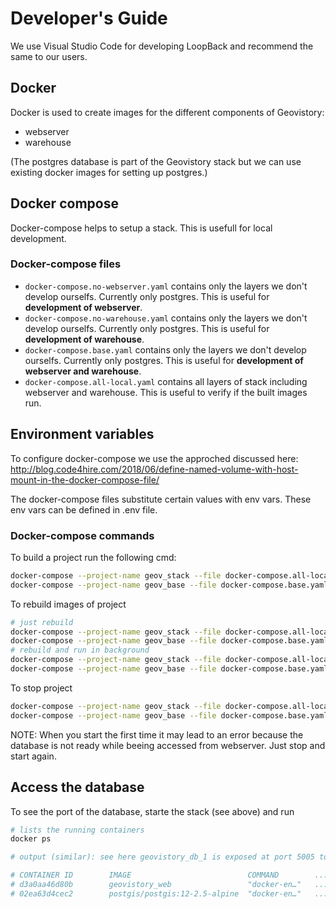 # Developer's Guide

We use Visual Studio Code for developing LoopBack and recommend the same to our
users.



## Docker 
Docker is used to create images for the different components of Geovistory:
- webserver
- warehouse

(The postgres database is part of the Geovistory stack but we can use existing docker images for setting up postgres.)

## Docker compose
Docker-compose helps to setup a stack. This is usefull for local development.  

### Docker-compose files 
- `docker-compose.no-webserver.yaml` contains only the layers we don't develop ourselfs. Currently only postgres. This is useful for __development of webserver__.
- `docker-compose.no-warehouse.yaml` contains only the layers we don't develop ourselfs. Currently only postgres. This is useful for __development of warehouse__.
- `docker-compose.base.yaml` contains only the layers we don't develop ourselfs. Currently only postgres. This is useful for __development of webserver and warehouse__.
- `docker-compose.all-local.yaml` contains all layers of stack including  webserver and warehouse. This is useful to verify if the built images run.


## Environment variables
To configure docker-compose we use the approched discussed here:
http://blog.code4hire.com/2018/06/define-named-volume-with-host-mount-in-the-docker-compose-file/

The docker-compose files substitute certain values with env vars. These env vars can be defined in .env file.

### Docker-compose commands
To build a project run the following cmd:
```sh
docker-compose --project-name geov_stack --file docker-compose.all-local.yaml up -d
docker-compose --project-name geov_base --file docker-compose.base.yaml up -d
```


To rebuild images of project
```sh
# just rebuild
docker-compose --project-name geov_stack --file docker-compose.all-local.yaml build
docker-compose --project-name geov_base --file docker-compose.base.yaml build
# rebuild and run in background
docker-compose --project-name geov_stack --file docker-compose.all-local.yaml up --build -d
docker-compose --project-name geov_base --file docker-compose.base.yaml up --build -d
```


To stop project
```sh
docker-compose --project-name geov_stack --file docker-compose.all-local.yaml down
docker-compose --project-name geov_base --file docker-compose.base.yaml down
```

NOTE: When you start the first time it may lead to an error because the database is not ready while beeing accessed from webserver. Just stop and start again. 

## Access the database
To see the port of the database, starte the stack (see above) and run
```sh
# lists the running containers
docker ps

# output (similar): see here geovistory_db_1 is exposed at port 5005 to host machine

# CONTAINER ID        IMAGE                          COMMAND        ...  PORTS                   NAMES
# d3a0aa46d80b        geovistory_web                 "docker-en…"   ...  0.0.0.0:3000->3000/tcp  geovistory_web_1
# 02ea63d4cec2        postgis/postgis:12-2.5-alpine  "docker-en…"   ...  0.0.0.0:5005->5432/tcp  geovistory_db_1
```

